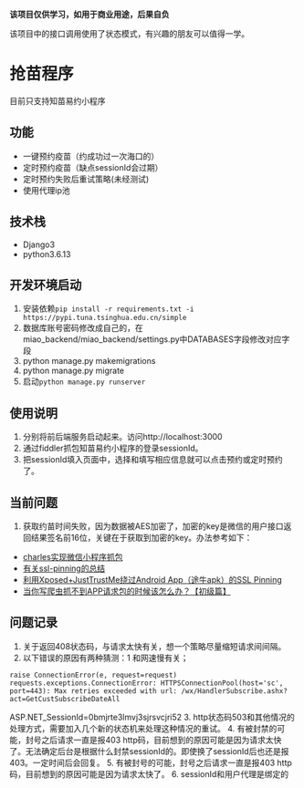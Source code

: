 **该项目仅供学习，如用于商业用途，后果自负**

该项目中的接口调用使用了状态模式，有兴趣的朋友可以值得一学。

# 抢苗程序
目前只支持知苗易约小程序

## 功能
+ 一键预约疫苗（约成功过一次海口的）
+ 定时预约疫苗（缺点sessionId会过期）
+ 定时预约失败后重试策略(未经测试)
+ 使用代理ip池

## 技术栈
+ Django3
+ python3.6.13

## 开发环境启动
1. 安装依赖`pip install -r requirements.txt -i https://pypi.tuna.tsinghua.edu.cn/simple`
2. 数据库账号密码修改成自己的，在miao_backend/miao_backend/settings.py中DATABASES字段修改对应字段
3. python manage.py makemigrations
4. python manage.py migrate
5. 启动`python manage.py runserver`

## 使用说明

1. 分别将前后端服务启动起来。访问http://localhost:3000
2. 通过fiddler抓包知苗易约小程序的登录sessionId。
3. 把sessionId填入页面中，选择和填写相应信息就可以点击预约或定时预约了。

## 当前问题
1. 获取约苗时间失败，因为数据被AES加密了，加密的key是微信的用户接口返回结果签名前16位，关键在于获取到加密的key。办法参考如下：
+ [charles实现微信小程序抓包](https://www.52pojie.cn/forum.php?mod=viewthread&tid=1145984&highlight=%CE%A2%D0%C5%D0%A1%B3%CC%D0%F2)
+ [有关ssl-pinning的总结](https://www.jianshu.com/p/22b56d977825)
+ [利用Xposed+JustTrustMe绕过Android App（途牛apk）的SSL Pinning](https://blog.csdn.net/weixin_44677409/article/details/106663127)
+ [当你写爬虫抓不到APP请求包的时候该怎么办？【初级篇】](https://zhuanlan.zhihu.com/p/46433599)

## 问题记录

1. 关于返回408状态码，与请求太快有关，想一个策略尽量缩短请求间间隔。
2. 以下错误的原因有两种猜测：1 和网速慢有关；
```
raise ConnectionError(e, request=request)
requests.exceptions.ConnectionError: HTTPSConnectionPool(host='sc', port=443): Max retries exceeded with url: /wx/HandlerSubscribe.ashx?act=GetCustSubscribeDateAll
```

ASP.NET_SessionId=0bmjrte3lmvj3sjrsvcjri52
3. http状态码503和其他情况的处理方式，需要加入几个新的状态机来处理这种情况的重试。
4. 有被封禁的可能，封号之后请求一直是报403 http码，目前想到的原因可能是因为请求太快了。无法确定后台是根据什么封禁sessionId的。即使换了sessionId后也还是报403。一定时间后会回复。
5. 有被封号的可能，封号之后请求一直是报403 http码，目前想到的原因可能是因为请求太快了。
6. sessionId和用户代理是绑定的